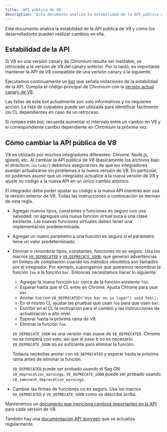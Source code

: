 ```yaml
---
title: 'API pública de V8'
description: 'Este documento analiza la estabilidad de la API pública de V8 y cómo los desarrolladores pueden realizar cambios en ella.'
---
```

Este documento analiza la estabilidad de la API pública de V8 y cómo los desarrolladores pueden realizar cambios en ella.

## Estabilidad de la API

Si V8 en una versión canary de Chromium resulta ser inestable, se retrocede a la versión de V8 del canary anterior. Por lo tanto, es importante mantener la API de V8 compatible de una versión canary a la siguiente.

Ejecutamos continuamente un [bot](https://ci.chromium.org/p/v8/builders/luci.v8.ci/Linux%20V8%20API%20Stability) que señala violaciones de la estabilidad de la API. Compila el código principal de Chromium con la [versión actual canary de V8](https://chromium.googlesource.com/v8/v8/+/refs/heads/canary).

Las fallas de este bot actualmente son solo informativas y no requieren acción. La lista de culpables puede ser utilizada para identificar fácilmente los CL dependientes en caso de un retroceso.

Si rompes este bot, recuerda aumentar el intervalo entre un cambio en V8 y el correspondiente cambio dependiente en Chromium la próxima vez.

## Cómo cambiar la API pública de V8

V8 es utilizado por muchos integradores diferentes: Chrome, Node.js, gjstest, etc. Al cambiar la API pública de V8 (básicamente los archivos bajo el directorio `include/`) debemos asegurarnos de que los integradores puedan actualizarse sin problemas a la nueva versión de V8. En particular, no podemos asumir que un integrador actualice a la nueva versión de V8 y ajuste su código a la nueva API en un único cambio atómico.

El integrador debe poder ajustar su código a la nueva API mientras aún usa la versión anterior de V8. Todas las instrucciones a continuación se derivan de esta regla.

- Agregar nuevos tipos, constantes y funciones es seguro con una salvedad: no agregues una nueva función virtual pura a una clase existente. Las nuevas funciones virtuales deben tener una implementación predeterminada.
- Agregar un nuevo parámetro a una función es seguro si el parámetro tiene un valor predeterminado.
- Eliminar o renombrar tipos, constantes, funciones no es seguro. Usa los macros [`V8_DEPRECATED`](https://cs.chromium.org/chromium/src/v8/include/v8config.h?l=395&rcl=0425b20ad9a8ba38c2e0dd16e8814abb722bfdde) y [`V8_DEPRECATE_SOON`](https://cs.chromium.org/chromium/src/v8/include/v8config.h?l=403&rcl=0425b20ad9a8ba38c2e0dd16e8814abb722bfdde), que generan advertencias en tiempo de compilación cuando los métodos obsoletos son llamados por el integrador. Por ejemplo, supongamos que queremos renombrar la función `foo` a la función `bar`. Entonces necesitamos hacer lo siguiente:
    - Agregar la nueva función `bar` cerca de la función existente `foo`.
    - Esperar hasta que el CL entre en Chrome. Ajusta Chrome para usar `bar`.
    - Anotar `foo` con `V8_DEPRECATED("Usa bar en su lugar") void foo();`
    - En el mismo CL ajustar las pruebas que usan `foo` para que usen `bar`.
    - Escribir en el CL la motivación para el cambio y las instrucciones de actualización a alto nivel.
    - Esperar hasta la próxima rama de V8.
    - Eliminar la función `foo`.

    `V8_DEPRECATE_SOON` es una versión más suave de `V8_DEPRECATED`. Chrome no se romperá con esto, así que el paso b no es necesario. `V8_DEPRECATE_SOON` no es suficiente para eliminar la función.

    Todavía necesitas anotar con `V8_DEPRECATED` y esperar hasta la próxima rama antes de eliminar la función.

    `V8_DEPRECATED` puede ser probado usando el flag GN `v8_deprecation_warnings`.
    `V8_DEPRECATE_SOON` puede ser probado usando `v8_imminent_deprecation_warnings`.

- Cambiar las firmas de funciones no es seguro. Usa los macros `V8_DEPRECATED` y `V8_DEPRECATE_SOON` como se describe arriba.

Mantenemos un [documento que menciona cambios importantes en la API](https://docs.google.com/document/d/1g8JFi8T_oAE_7uAri7Njtig7fKaPDfotU6huOa1alds/edit) para cada versión de V8.

También hay una [documentación API doxygen](https://v8.dev/api) que se actualiza regularmente.
